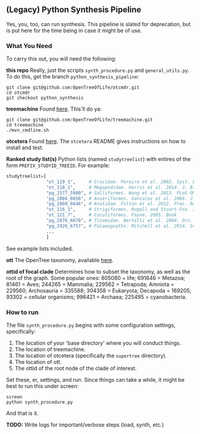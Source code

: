(Legacy) Python Synthesis Pipeline
---------------
Yes, you, too, can run synthesis. This pipeline is slated for deprecation, but is 
put here for the time being in case it might be of use.

### What You Need
To carry this out, you will need the following:

**this repo** Really, just the scripts `synth_procedure.py` and `general_utils.py`. 
To do this, get the branch `python_synthesis_pipeline`:

    git clone git@github.com:OpenTreeOfLife/otcmdr.git
    cd otcmdr
    git checkout python_synthesis

**treemachine** Found [here](https://github.com/OpenTreeOfLife/treemachine). This'll do ya:

    git clone git@github.com:OpenTreeOfLife/treemachine.git
    cd treemachine
    ./mvn_cmdline.sh

**otcetera** Found [here](https://github.com/OpenTreeOfLife/otcetera). The `otcetera` README 
gives instructions on how to install and test.

**Ranked study list(s)** Python lists (named `studytreelist`) with entires of the form
 `PREFIX_STUDYID_TREEID`. For example:
```python
studytreelist=[
               "ot_119_1",     # Cracidae. Pereira et al. 2002. Syst. Biol.
               "ot_118_1",     # Megapodidae. Harris et al. 2014. J. Biogeo.
               "pg_2577_5980", # Galliformes. Wang et al. 2013. PLoS ONE
               "pg_2866_6656", # Anseriformes. Gonzalez et al. 2009. J. Zool.
               "pg_2860_6646", # Anatidae. Fulton et al. 2012. Proc. Roy. Soc.
               "ot_116_1",     # Strigiformes. Hugall and Stuart-Fox. 2012. Nature # can fill this out more
               "ot_121_7",     # Cuculiformes. Payne. 2005. Book
               "pg_2876_6670", # Tinamidae. Bertelli et al. 2004. Orn. Neotrop.
               "pg_2926_6757", # Palaeognaths. Mitchell et al. 2014. Science
               ...
               ]
```
See example lists included.

**ott** The OpenTree taxonomy, available [here](http://files.opentreeoflife.org/ott/).

**ottid of focal clade** Determines how to subset the taxonomy, as well as the root of 
the graph. Some popular ones: 805080 = life; 691846 = Metazoa; 81461 = Aves; 244265 = Mammalia;
229562 = Tetrapoda; Amniota = 229560; Archosauria = 335588; 304358 = Eukaryota; Decapoda = 169205;
93302 = cellular organisms; 996421 = Archaea; 225495 = cyanobacteria.

### How to run
The file `synth_procedure.py` begins with some configuration settings, specifically:

1. The location of your 'base directory' where you will conduct things.
2. The location of treemachine.
3. The location of otcetera (specifically the `supertree` directory).
4. The location of ott.
5. The ottid of the root node of the clade of interest.

Set these, er, settings, and run. Since things can take a while, it might be best to run 
this under screen:

    screen
    python synth_procedure.py

And that is it. 

**TODO:** Write logs for important/verbose steps (load, synth, etc.)
